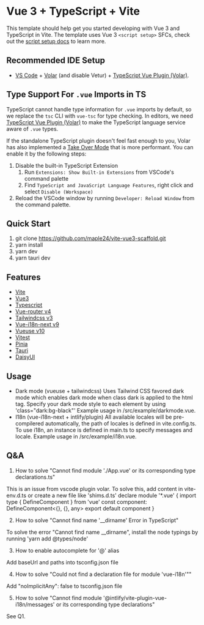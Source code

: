 # Vue 3 + TypeScript + Vite

This template should help get you started developing with Vue 3 and TypeScript in Vite. The template uses Vue 3 `<script setup>` SFCs, check out the [script setup docs](https://v3.vuejs.org/api/sfc-script-setup.html#sfc-script-setup) to learn more.

## Recommended IDE Setup

- [VS Code](https://code.visualstudio.com/) + [Volar](https://marketplace.visualstudio.com/items?itemName=Vue.volar) (and disable Vetur) + [TypeScript Vue Plugin (Volar)](https://marketplace.visualstudio.com/items?itemName=Vue.vscode-typescript-vue-plugin).

## Type Support For `.vue` Imports in TS

TypeScript cannot handle type information for `.vue` imports by default, so we replace the `tsc` CLI with `vue-tsc` for type checking. In editors, we need [TypeScript Vue Plugin (Volar)](https://marketplace.visualstudio.com/items?itemName=Vue.vscode-typescript-vue-plugin) to make the TypeScript language service aware of `.vue` types.

If the standalone TypeScript plugin doesn't feel fast enough to you, Volar has also implemented a [Take Over Mode](https://github.com/johnsoncodehk/volar/discussions/471#discussioncomment-1361669) that is more performant. You can enable it by the following steps:

1. Disable the built-in TypeScript Extension
   1. Run `Extensions: Show Built-in Extensions` from VSCode's command palette
   2. Find `TypeScript and JavaScript Language Features`, right click and select `Disable (Workspace)`
2. Reload the VSCode window by running `Developer: Reload Window` from the command palette.

## Quick Start

1. git clone https://github.com/maple24/vite-vue3-scaffold.git
2. yarn install
3. yarn dev
4. yarn tauri dev

## Features
- [Vite](https://vitejs.dev/)
- [Vue3](https://vuejs.org/)
- [Typescript](https://www.typescriptlang.org/)
- [Vue-router v4](https://router.vuejs.org/)
- [Tailwindcss v3](https://tailwindcss.com/)
- [Vue-i18n-next v9](https://vue-i18n.intlify.dev/)
- [Vueuse v10](https://vueuse.org/)
- [Vitest](https://vitest.dev/)
- [Pinia](https://pinia.vuejs.org/)
- [Tauri](https://tauri.app/)
- [DaisyUI](https://daisyui.com/)
  
## Usage
- Dark mode (vueuse + tailwindcss)
Uses Tailwind CSS favored dark mode which enables dark mode when class dark is applied to the html tag.
Specify your dark mode style to each element by using 'class="dark:bg-black"'
Example usage in /src/example/darkmode.vue. 
- I18n (vue-i18n-next + intlify/plugin)
All available locales will be pre-compilered automatically, the path of locales is defined in vite.config.ts.
To use i18n, an instance is defined in main.ts to specify messages and locale.
Example usage in /src/example/i18n.vue.

## Q&A

1. How to solve "Cannot find module './App.vue' or its corresponding type declarations.ts"

This is an issue from vscode plugin volar.
To solve this, add content in vite-env.d.ts or create a new file like 'shims.d.ts'
declare module '\*.vue' { import type { DefineComponent } from 'vue' const component: DefineComponent<{}, {}, any> export default component }

2. How to solve "Cannot find name '\_\_dirname' Error in TypeScript"

To solve the error "Cannot find name \_\_dirname", install the node typings by running 'yarn add @types/node'

3. How to enable autocomplete for '@' alias

Add baseUrl and paths into tsconfig.json file

4. How to solve "Could not find a declaration file for module 'vue-i18n'""

Add "noImplicitAny": false to tsconfig.json file

5. How to solve "Cannot find module '@intlify/vite-plugin-vue-i18n/messages' or its corresponding type declarations"

See Q1.